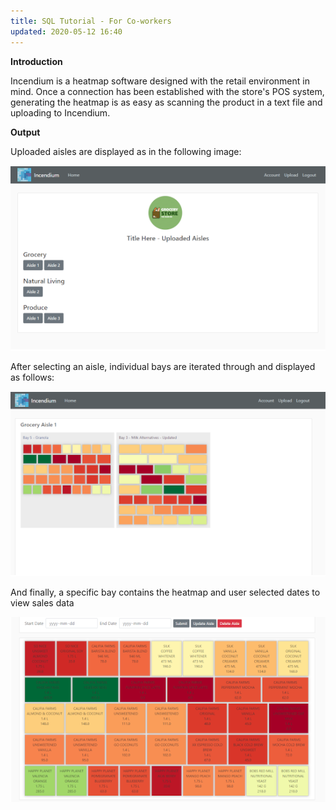 ```yaml
---
title: SQL Tutorial - For Co-workers
updated: 2020-05-12 16:40
---
```


**Introduction**

Incendium is a heatmap software designed with the retail environment in mind. Once a connection has been established with the store's POS 
system, generating the heatmap is as easy as scanning the product in a text file and uploading to Incendium.

**Output**

Uploaded aisles are displayed as in the following image:

<img src="/assets/Incendium1.png" class="fit image"> 

After selecting an aisle, individual bays are iterated through and displayed as follows:

<img src="/assets/Incendium2.png" class="fit image"> 

And finally, a specific bay contains the heatmap and user selected dates to view sales data

<img src="/assets/Incendium3.png" class="fit image"> 
